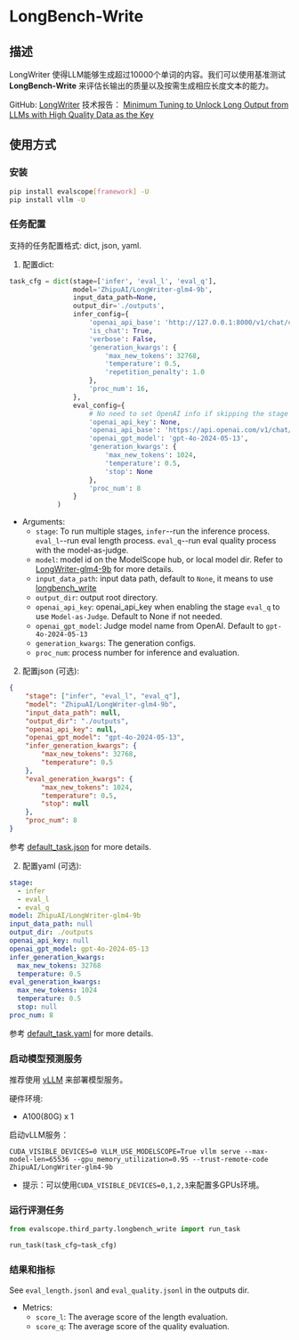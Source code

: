 # LongBench-Write

## 描述
LongWriter 使得LLM能够生成超过10000个单词的内容。我们可以使用基准测试 **LongBench-Write** 来评估长输出的质量以及按需生成相应长度文本的能力。


GitHub: [LongWriter](https://github.com/THUDM/LongWriter)
技术报告： [Minimum Tuning to Unlock Long Output from LLMs with High Quality Data as the Key](https://arxiv.org/abs/2410.10210)


## 使用方式

### 安装

```bash
pip install evalscope[framework] -U
pip install vllm -U
```

### 任务配置

支持的任务配置格式: dict, json, yaml.

1. 配置dict:

```python
task_cfg = dict(stage=['infer', 'eval_l', 'eval_q'],
                model='ZhipuAI/LongWriter-glm4-9b',
                input_data_path=None,
                output_dir='./outputs',
                infer_config={
                    'openai_api_base': 'http://127.0.0.1:8000/v1/chat/completions', 
                    'is_chat': True, 
                    'verbose': False, 
                    'generation_kwargs': {
                        'max_new_tokens': 32768, 
                        'temperature': 0.5, 
                        'repetition_penalty': 1.0
                    },
                    'proc_num': 16,
                },
                eval_config={
                    # No need to set OpenAI info if skipping the stage `eval_q`
                    'openai_api_key': None,   
                    'openai_api_base': 'https://api.openai.com/v1/chat/completions', 
                    'openai_gpt_model': 'gpt-4o-2024-05-13', 
                    'generation_kwargs': {
                        'max_new_tokens': 1024, 
                        'temperature': 0.5, 
                        'stop': None
                    }, 
                    'proc_num': 8
                }
            )

```

- Arguments:
  - `stage`: To run multiple stages, `infer`--run the inference process. `eval_l`--run eval length process. `eval_q`--run eval quality process with the model-as-judge.
  - `model`: model id on the ModelScope hub, or local model dir. Refer to [LongWriter-glm4-9b](https://modelscope.cn/models/ZhipuAI/LongWriter-glm4-9b/summary) for more details.
  - `input_data_path`: input data path, default to `None`, it means to use [longbench_write](https://github.com/modelscope/evalscope/blob/main/evalscope/third_party/longbench_write/resources/longbench_write.jsonl)
  - `output_dir`: output root directory.
  - `openai_api_key`: openai_api_key when enabling the stage `eval_q` to use `Model-as-Judge`. Default to None if not needed.
  - `openai_gpt_model`: Judge model name from OpenAI. Default to `gpt-4o-2024-05-13`
  - `generation_kwargs`: The generation configs.
  - `proc_num`: process number for inference and evaluation.


2. 配置json (可选):

```json
{
    "stage": ["infer", "eval_l", "eval_q"],
    "model": "ZhipuAI/LongWriter-glm4-9b",
    "input_data_path": null,
    "output_dir": "./outputs",
    "openai_api_key": null,
    "openai_gpt_model": "gpt-4o-2024-05-13",
    "infer_generation_kwargs": {
        "max_new_tokens": 32768,
        "temperature": 0.5
    },
    "eval_generation_kwargs": {
        "max_new_tokens": 1024,
        "temperature": 0.5,
        "stop": null
    },
    "proc_num": 8
}
```
参考 [default_task.json](https://github.com/modelscope/evalscope/blob/main/evalscope/third_party/longbench_write/default_task.json) for more details.


2. 配置yaml (可选):

```yaml
stage:
  - infer
  - eval_l
  - eval_q
model: ZhipuAI/LongWriter-glm4-9b
input_data_path: null
output_dir: ./outputs
openai_api_key: null
openai_gpt_model: gpt-4o-2024-05-13
infer_generation_kwargs:
  max_new_tokens: 32768
  temperature: 0.5
eval_generation_kwargs:
  max_new_tokens: 1024
  temperature: 0.5
  stop: null
proc_num: 8

```
参考 [default_task.yaml](https://github.com/modelscope/evalscope/blob/main/evalscope/third_party/longbench_write/default_task.yaml) for more details.


### 启动模型预测服务
推荐使用 [vLLM](https://github.com/vllm-project/vllm) 来部署模型服务。

硬件环境:
* A100(80G) x 1


启动vLLM服务：
```shell
CUDA_VISIBLE_DEVICES=0 VLLM_USE_MODELSCOPE=True vllm serve --max-model-len=65536 --gpu_memory_utilization=0.95 --trust-remote-code ZhipuAI/LongWriter-glm4-9b

```
* 提示：可以使用`CUDA_VISIBLE_DEVICES=0,1,2,3`来配置多GPUs环境。


### 运行评测任务

```python
from evalscope.third_party.longbench_write import run_task

run_task(task_cfg=task_cfg)
```


### 结果和指标
See `eval_length.jsonl` and `eval_quality.jsonl` in the outputs dir.

- Metrics:
  - `score_l`: The average score of the length evaluation.
  - `score_q`: The average score of the quality evaluation.
